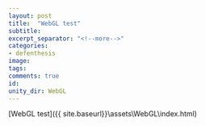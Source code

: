 ```yaml
---
layout: post
title:  "WebGL test"
subtitle: 
excerpt_separator: "<!--more-->"
categories: 
- defenthesis
image: 
tags:
comments: true
id:
unity_dir: WebGL
---
```


[WebGL test]({{ site.baseurl}}\assets\WebGL\index.html)
